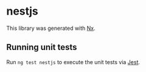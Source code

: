# nestjs

This library was generated with [Nx](https://nx.dev).

## Running unit tests

Run `ng test nestjs` to execute the unit tests via [Jest](https://jestjs.io).
